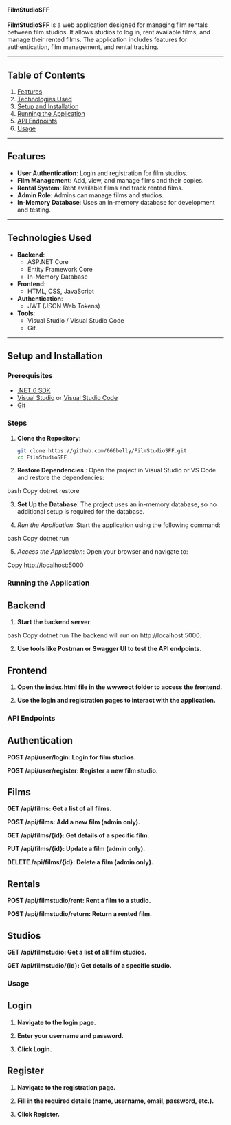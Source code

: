 #### FilmStudioSFF

**FilmStudioSFF** is a web application designed for managing film rentals between film studios. It allows studios to log in, rent available films, and manage their rented films. The application includes features for authentication, film management, and rental tracking.

---

## Table of Contents

1. [Features](#features)
2. [Technologies Used](#technologies-used)
3. [Setup and Installation](#setup-and-installation)
4. [Running the Application](#running-the-application)
5. [API Endpoints](#api-endpoints)
5. [Usage](#usage)

---

## Features

- **User Authentication**: Login and registration for film studios.
- **Film Management**: Add, view, and manage films and their copies.
- **Rental System**: Rent available films and track rented films.
- **Admin Role**: Admins can manage films and studios.
- **In-Memory Database**: Uses an in-memory database for development and testing.

---

## Technologies Used

- **Backend**:
  - ASP.NET Core
  - Entity Framework Core
  - In-Memory Database
- **Frontend**:
  - HTML, CSS, JavaScript
- **Authentication**:
  - JWT (JSON Web Tokens)
- **Tools**:
  - Visual Studio / Visual Studio Code
  - Git

---

## Setup and Installation

### Prerequisites

- [.NET 6 SDK](https://dotnet.microsoft.com/download/dotnet/6.0)
- [Visual Studio](https://visualstudio.microsoft.com/) or [Visual Studio Code](https://code.visualstudio.com/)
- [Git](https://git-scm.com/)

### Steps

1. **Clone the Repository**:
   ```bash
   git clone https://github.com/666belly/FilmStudioSFF.git
   cd FilmStudioSFF

2. **Restore Dependencies** :
Open the project in Visual Studio or VS Code and restore the dependencies:

bash
Copy
dotnet restore

3. **Set Up the Database**:
The project uses an in-memory database, so no additional setup is required for the database.

4. *Run the Application*:
Start the application using the following command:

bash
Copy
dotnet run

5. *Access the Application*:
Open your browser and navigate to:

Copy
http://localhost:5000


### Running the Application
## Backend

1. **Start the backend server**:

bash
Copy
dotnet run
The backend will run on http://localhost:5000.

2. **Use tools like Postman or Swagger UI to test the API endpoints.**

## Frontend
1. **Open the index.html file in the wwwroot folder to access the frontend.**

2. **Use the login and registration pages to interact with the application.**

### API Endpoints
## Authentication
**POST /api/user/login: Login for film studios.**

**POST /api/user/register: Register a new film studio.**

## Films
**GET /api/films: Get a list of all films.**

**POST /api/films: Add a new film (admin only).**

**GET /api/films/{id}: Get details of a specific film.**

**PUT /api/films/{id}: Update a film (admin only).**

**DELETE /api/films/{id}: Delete a film (admin only).**

## Rentals
**POST /api/filmstudio/rent: Rent a film to a studio.**

**POST /api/filmstudio/return: Return a rented film.**

## Studios
**GET /api/filmstudio: Get a list of all film studios.**

**GET /api/filmstudio/{id}: Get details of a specific studio.**


### Usage
## Login
1. **Navigate to the login page.**

2. **Enter your username and password.**

3. **Click Login.**

## Register
1. **Navigate to the registration page.**

2. **Fill in the required details (name, username, email, password, etc.).**

3. **Click Register.**
